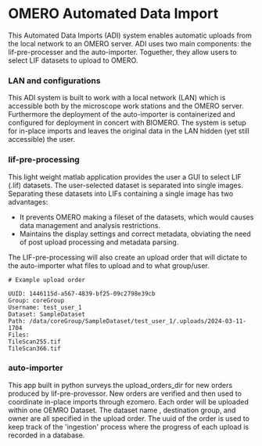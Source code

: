 # OMERO Automated Data Import

This Automated Data Imports (ADI) system enables automatic uploads from the local network to an OMERO server. ADI uses two main components: the lif-pre-processer and the auto-importer. Toguether, they allow users to select LIF datasets to upload to OMERO.

### LAN and configurations
This ADI system is built to work with a local network (LAN) which is accessible both by the microscope work stations and the OMERO server. Furthermore the deployment of the auto-importer is containerized and configured for deployment in concert with BIOMERO. The system is setup for in-place imports and leaves the original data in the LAN hidden (yet still accessible) the user. 

### lif-pre-processing
This light weight matlab application provides the user a GUI to select LIF (.lif) datasets. The user-selected dataset is separated into single images. Separating these datasets into LIFs containing a single image has two advantages: 
- It prevents OMERO making a fileset of the datasets, which would causes data management and analysis restrictions.
- Maintains the display settings and correct metadata, obviating the need of post upload processing and metadata parsing.

The LIF-pre-processing will also create an upload order that will dictate to the auto-importer what files to upload and to what group/user.

```
# Example upload order

UUID: 1446115d-a567-4839-bf25-09c2798e39cb
Group: coreGroup
Username: test_user_1
Dataset: SampleDataset
Path: /data/coreGroup/SampleDataset/test_user_1/.uploads/2024-03-11-1704
Files: 
TileScan255.tif
TileScan366.tif
```

### auto-importer
This app built in python surveys the upload_orders_dir for new orders produced by lif-pre-provessor. New orders are verified and then used to coordinate in-place imports through ezomero. Each order will be uploaded within one OEMRO Dataset. The dataset name , destination group, and owner are all specified in the upload order. The uuid of the order is used to keep track of the 'ingestion' process where the progress of each upload is recorded in a database.

